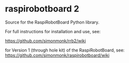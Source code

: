 raspirobotboard 2
=================

Source for the RaspiRobotBoard Python library.

For full instructions for installation and use, see:

https://github.com/simonmonk/rrb2/wiki

for Version 1 (through hole kit) of the RaspiRobotBoard, see: https://github.com/simonmonk/raspirobotboard/wiki